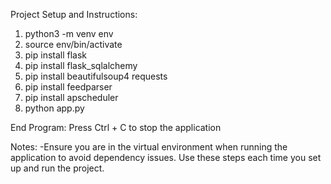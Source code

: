Project Setup and Instructions:

1. python3 -m venv env
2. source env/bin/activate
3. pip install flask
4. pip install flask_sqlalchemy
5. pip install beautifulsoup4 requests
6. pip install feedparser
7. pip install apscheduler
8. python app.py

End Program:
Press Ctrl + C to stop the application


Notes:
-Ensure you are in the virtual environment when running the application to avoid dependency issues.
Use these steps each time you set up and run the project.